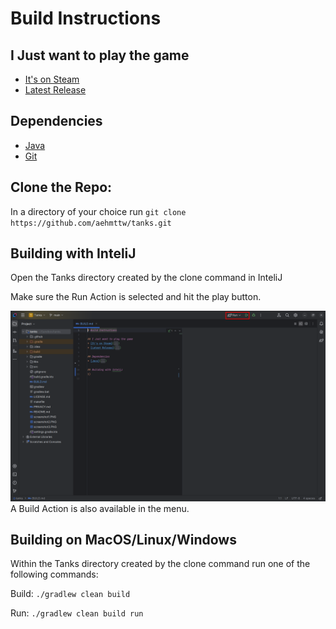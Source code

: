 # Build Instructions

## I Just want to play the game
* [It's on Steam](https://store.steampowered.com/app/1660910/Tanks_The_Crusades/)
* [Latest Release](https://github.com/aehmttw/tanks/releases)

## Dependencies
* [Java](https://www.java.com/en/)
* [Git](https://git-scm.com/)

## Clone the Repo:
In a directory of your choice run `git clone https://github.com/aehmttw/tanks.git`

## Building with InteliJ
Open the Tanks directory created by the clone command in InteliJ

Make sure the Run Action is selected and hit the play button.

![Image Missing](build1.PNG)
A Build Action is also available in the menu.

## Building on MacOS/Linux/Windows
Within the Tanks directory created by the clone command run one of the following commands:

Build: `./gradlew clean build`

Run: `./gradlew clean build run`